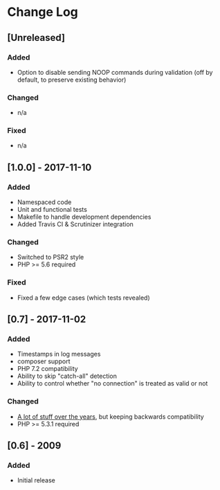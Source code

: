# Change Log

## [Unreleased]
### Added
- Option to disable sending NOOP commands during validation (off by default, to preserve existing behavior)

### Changed
- n/a

### Fixed
- n/a

## [1.0.0] - 2017-11-10
### Added
- Namespaced code
- Unit and functional tests
- Makefile to handle development dependencies
- Added Travis CI & Scrutinizer integration

### Changed
- Switched to PSR2 style
- PHP >= 5.6 required

### Fixed
- Fixed a few edge cases (which tests revealed)

## [0.7] - 2017-11-02
### Added
- Timestamps in log messages
- composer support
- PHP 7.2 compatibility
- Ability to skip "catch-all" detection
- Ability to control whether "no connection" is treated as valid or not

### Changed
- [A lot of stuff over the years](https://github.com/zytzagoo/smtp-validate-email/commits/v0.7), but keeping backwards compatibility
- PHP >= 5.3.1 required

## [0.6] - 2009
### Added
- Initial release
